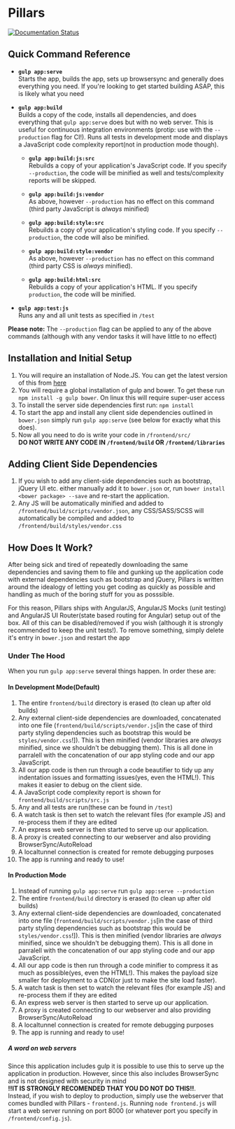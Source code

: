 # Pillars

[![Documentation Status](https://readthedocs.org/projects/pillars/badge/?version=latest)](https://readthedocs.org/projects/pillars/?badge=latest)

## Quick Command Reference

- **`gulp app:serve`**  
  Starts the app, builds the app, sets up browsersync and generally does everything you need. If you're looking to get started building ASAP, this is likely what you need

- **`gulp app:build`**  
  Builds a copy of the code, installs all dependencies, and does everything that `gulp app:serve` does but with no web server. This is useful for continuous integration environments (protip: use with the ``--production`` flag for CI!). Runs all tests in development mode and displays a JavaScript code complexity report(not in production mode though).

    - **`gulp app:build:js:src`**  
    Rebuilds a copy of your application's JavaScript code. If you specify `--production`, the code will be minified as well and tests/complexity reports will be skipped. 

    - **`gulp app:build:js:vendor`**  
    As above, however `--production` has no effect on this command (third party JavaScript is _always_ minified)

    - **`gulp app:build:style:src`**  
    Rebuilds a copy of your application's styling code. If you specify `--production`, the code will also be minified. 

    - **`gulp app:build:style:vendor`**  
    As above, however `--production` has no effect on this command (third party CSS is _always_ minified).

    - **`gulp app:build:html:src`**  
    Rebuilds a copy of your application's HTML. If you specify `production`, the code will be minified.

- **`gulp app:test:js`**  
  Runs any and all unit tests as specified in `/test`

**Please note:** The `--production` flag can be applied to any of the above commands (although with any vendor tasks it will have little to no effect)

## Installation and Initial Setup
1. You will require an installation of Node.JS. You can get the latest version of this from [here](http://nodejs.org/)
1. You will require a global installation of gulp and bower. To get these run `npm install -g gulp bower`. On linux this will require super-user access
1. To install the server side dependencies first run: `npm install`
1. To start the app and install any client side dependencies outlined in `bower.json` simply run `gulp app:serve` (see below for exactly what this does).
1. Now all you need to do is write your code in `/frontend/src/`  
   **DO NOT WRITE ANY CODE IN `/frontend/build` OR `/frontend/libraries`**


## Adding Client Side Dependencies
1. If you wish to add any client-side dependencies such as bootstrap, jQuery UI etc. either manually add it to `bower.json` or, run `bower install <bower package> --save` and re-start the application.
1. Any JS will be automatically minified and added to `/frontend/build/scripts/vendor.json`, any CSS/SASS/SCSS will automatically be compiled and added to `/frontend/build/styles/vendor.css`

## How Does It Work?
After being sick and tired of repeatedly downloading the same dependencies and saving them to file and gunking up the application code with external dependencies such as bootstrap and jQuery, Pillars is written around the idealogy of letting you get coding as quickly as possible and handling as much of the boring stuff for you as posssible.  

For this reason, Pillars ships with AngularJS, AngularJS Mocks (unit testing) and AngularJS UI Router(state based routing for Angular) setup out of the box. All of this can be disabled/removed if you wish (although it is strongly recommended to keep the unit tests!). To remove something, simply delete it's entry in `bower.json` and restart the app

### Under The Hood
When you run `gulp app:serve` several things happen. In order these are:  

#### In Development Mode(Default)
1. The entire `frontend/build` directory is erased (to clean up after old builds)
1. Any external client-side dependencies are downloaded, concatenated into one file (`frontend/build/scripts/vendor.js`[in the case of third party styling dependencies such as bootstrap this would be `styles/vendor.css`!]). This is then minified (vendor libraries are _always_ minified, since we shouldn't be debugging them). This is all done in parralell with the concatenation of our app styling code and our app JavaScript.
1. All our app code is then run through a code beautifier to tidy up any indentation issues and formatting issues(yes, even the HTML!). This makes it easier to debug on the client side.
1. A JavaScript code complexity report is shown for `frontend/build/scripts/src.js`
1. Any and all tests are run(these can be found in `/test`)
1. A watch task is then set to watch the relevant files (for example JS) and re-process them if they are edited
1. An express web server is then started to serve up our application. 
1. A proxy is created connecting to our webserver and also providing BrowserSync/AutoReload
1. A localtunnel connection is created for remote debugging purposes
1. The app is running and ready to use!

#### In Production Mode
1. Instead of running `gulp app:serve` run `gulp app:serve --production`
1. The entire `frontend/build` directory is erased (to clean up after old builds)
1. Any external client-side dependencies are downloaded, concatenated into one file (`frontend/build/scripts/vendor.js`[in the case of third party styling dependencies such as bootstrap this would be `styles/vendor.css`!]). This is then minified (vendor libraries are _always_ minified, since we shouldn't be debugging them). This is all done in parralell with the concatenation of our app styling code and our app JavaScript.
1. All our app code is then run through a code minifier to compress it as much as possible(yes, even the HTML!). This makes the payload size smaller for deployment to a CDN(or just to make the site load faster).
1. A watch task is then set to watch the relevant files (for example JS) and re-process them if they are edited
1. An express web server is then started to serve up our application. 
1. A proxy is created connecting to our webserver and also providing BrowserSync/AutoReload
1. A localtunnel connection is created for remote debugging purposes
1. The app is running and ready to use!

##### A word on web servers
Since this application includes gulp it is possible to use this to serve up the application in production. However, since this also includes BrowserSync and is not designed with security in mind  
**!!IT IS STRONGLY RECOMENDED THAT YOU DO NOT DO THIS!!**.  
Instead, if you wish to deploy to production, simply use the webserver that comes bundled with Pillars - `frontend.js`. Running `node frontend.js` will start a web server running on port 8000 (or whatever port you specify in `/frontend/config.js`).
